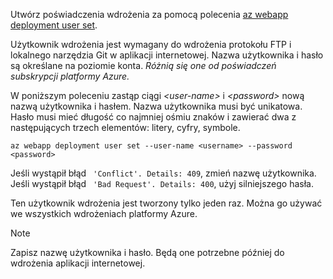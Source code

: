 Utwórz poświadczenia wdrożenia za pomocą polecenia [az webapp deployment user set](/cli/azure/webapp/deployment/user#set).

Użytkownik wdrożenia jest wymagany do wdrożenia protokołu FTP i lokalnego narzędzia Git w aplikacji internetowej. Nazwa użytkownika i hasło są określane na poziomie konta. _Różnią się one od poświadczeń subskrypcji platformy Azure._

W poniższym poleceniu zastąp ciągi *\<user-name>* i *\<password>* nową nazwą użytkownika i hasłem. Nazwa użytkownika musi być unikatowa. Hasło musi mieć długość co najmniej ośmiu znaków i zawierać dwa z następujących trzech elementów: litery, cyfry, symbole. 

```azurecli-interactive
az webapp deployment user set --user-name <username> --password <password>
```

Jeśli wystąpił błąd ` 'Conflict'. Details: 409`, zmień nazwę użytkownika. Jeśli wystąpił błąd ` 'Bad Request'. Details: 400`, użyj silniejszego hasła.

Ten użytkownik wdrożenia jest tworzony tylko jeden raz. Można go używać we wszystkich wdrożeniach platformy Azure.

> [!NOTE]
> Zapisz nazwę użytkownika i hasło. Będą one potrzebne później do wdrożenia aplikacji internetowej.
>
>